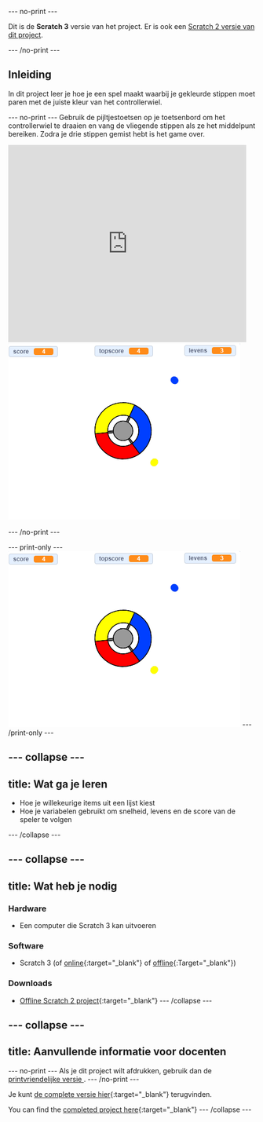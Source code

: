 \--- no-print \---

Dit is de **Scratch 3** versie van het project. Er is ook een [Scratch 2 versie van dit project](https://projects.raspberrypi.org/en/projects/catch-the-dots-scratch2).

\--- /no-print \---

## Inleiding

In dit project leer je hoe je een spel maakt waarbij je gekleurde stippen moet paren met de juiste kleur van het controllerwiel.

\--- no-print \--- Gebruik de pijltjestoetsen op je toetsenbord om het controllerwiel te draaien en vang de vliegende stippen als ze het middelpunt bereiken. Zodra je drie stippen gemist hebt is het game over.

<div class="scratch-preview">
  <iframe allowtransparency="true" width="485" height="402" src="https://scratch.mit.edu/projects/embed/252923761/?autostart=false" frameborder="0" scrolling="no"></iframe>
  <img src="images/dots-final.png">
</div>

\--- /no-print \---

\--- print-only \--- ![Dots screenshot](images/dots-final.png) \--- /print-only \---

## \--- collapse \---

## title: Wat ga je leren

+ Hoe je willekeurige items uit een lijst kiest
+ Hoe je variabelen gebruikt om snelheid, levens en de score van de speler te volgen

\--- /collapse \---

## \--- collapse \---

## title: Wat heb je nodig

### Hardware

+ Een computer die Scratch 3 kan uitvoeren

### Software

+ Scratch 3 (of [online](http://rpf.io/scratchon){:target="_blank"} of [offline](http://rpf.io/scratchoff){:Target="_blank"})

### Downloads

+ [Offline Scratch 2 project](http://rpf.io/p/en/catch-the-dots-go){:target="_blank"} \--- /collapse \---

## \--- collapse \---

## title: Aanvullende informatie voor docenten

\--- no-print \--- Als je dit project wilt afdrukken, gebruik dan de [ printvriendelijke versie ](https://projects.raspberrypi.org/en/projects/catch-the-dots/print). \--- /no-print \---

Je kunt [de complete versie hier](http://rpf.io/p/en/catch-the-dots-get){:target="_blank"} terugvinden.

You can find the [completed project here](https://scratch.mit.edu/projects/252923761/#editor){:target="_blank"} \--- /collapse \---